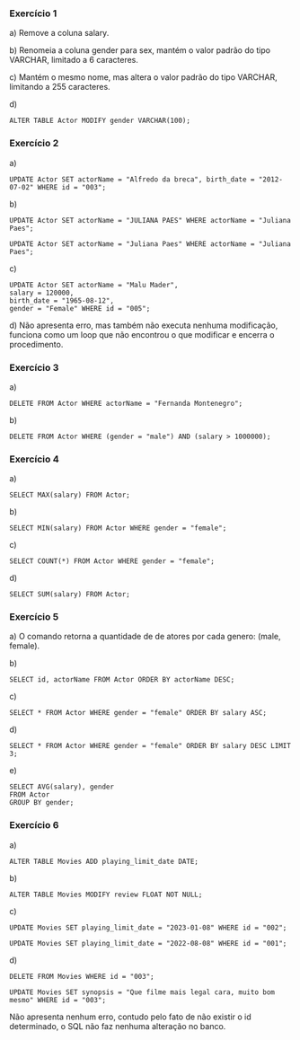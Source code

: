 ### Exercício 1

a) Remove a coluna salary.

b) Renomeia a coluna gender para sex, mantém o valor padrão do tipo VARCHAR, limitado a 6 caracteres.

c) Mantém o mesmo nome, mas altera o valor padrão do tipo VARCHAR, limitando a 255 caracteres.

d)
```
ALTER TABLE Actor MODIFY gender VARCHAR(100);

```

### Exercício 2

a) 
```
UPDATE Actor SET actorName = "Alfredo da breca", birth_date = "2012-07-02" WHERE id = "003";

```

b)
```
UPDATE Actor SET actorName = "JULIANA PAES" WHERE actorName = "Juliana Paes";

UPDATE Actor SET actorName = "Juliana Paes" WHERE actorName = "Juliana Paes";

```

c)
```
UPDATE Actor SET actorName = "Malu Mader", 
salary = 120000, 
birth_date = "1965-08-12",
gender = "Female" WHERE id = "005";

```

d)
Não apresenta erro, mas também não executa nenhuma modificação, funciona como um loop que não encontrou o que modificar e encerra o procedimento.

### Exercício 3

a) 
```
DELETE FROM Actor WHERE actorName = "Fernanda Montenegro";

```
b)
```
DELETE FROM Actor WHERE (gender = "male") AND (salary > 1000000);
```

### Exercício 4

a) 
```
SELECT MAX(salary) FROM Actor;

```

b)
```
SELECT MIN(salary) FROM Actor WHERE gender = "female";

```
c)
```
SELECT COUNT(*) FROM Actor WHERE gender = "female";

```

d)
```
SELECT SUM(salary) FROM Actor;
```

### Exercício 5

a) O comando retorna a quantidade de de atores por cada genero: (male, female).

b)
```
SELECT id, actorName FROM Actor ORDER BY actorName DESC;

```
c)
```
SELECT * FROM Actor WHERE gender = "female" ORDER BY salary ASC;

```
d)
```
SELECT * FROM Actor WHERE gender = "female" ORDER BY salary DESC LIMIT 3;

```
e)
```
SELECT AVG(salary), gender
FROM Actor
GROUP BY gender;

```

### Exercício 6

a)
```
ALTER TABLE Movies ADD playing_limit_date DATE;

```
b)
```
ALTER TABLE Movies MODIFY review FLOAT NOT NULL;

```
c)
```
UPDATE Movies SET playing_limit_date = "2023-01-08" WHERE id = "002";

UPDATE Movies SET playing_limit_date = "2022-08-08" WHERE id = "001";

```

d)
```
DELETE FROM Movies WHERE id = "003";

UPDATE Movies SET synopsis = "Que filme mais legal cara, muito bom mesmo" WHERE id = "003";

```
Não apresenta nenhum erro, contudo pelo fato de não existir o id determinado, o SQL não faz nenhuma alteração no banco.


